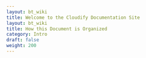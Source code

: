```yaml
---
layout: bt_wiki
title: Welcome to the Cloudify Documentation Site
layout: bt_wiki
title: How this Document is Organized
category: Intro
draft: false
weight: 200
---
```



